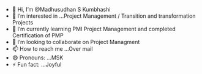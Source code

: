 - 👋 Hi, I’m @Madhusudhan S Kumbhashi
- 👀 I’m interested in ...Project Management / Transition and transformation Projects
- 🌱 I’m currently learning PMI Project Management and completed Certification of PMP
- 💞️ I’m looking to collaborate on Project Managment
- 📫 How to reach me ...Over mail
- 😄 Pronouns: ...MSK
- ⚡ Fun fact: ...Joyful

<!---
Swamysharanam/Swamysharanam is a ✨ special ✨ repository because its `README.md` (this file) appears on your GitHub profile.
You can click the Preview link to take a look at your changes.
--->
